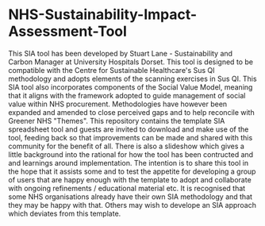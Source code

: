 # NHS-Sustainability-Impact-Assessment-Tool
This SIA tool has been developed by Stuart Lane - Sustainability and Carbon Manager at University Hospitals Dorset. 
This tool is designed to be compatible with the Centre for Sustainable Healthcare's Sus QI methodology and adopts elements of the scanning exercises in Sus QI. This SIA tool also incorporates components of the Social Value Model, meaning that it aligns with the framework adopted to guide management of social value within NHS procurement. Methodologies have however been expanded and amended to close perceived gaps and to help reconcile with Greener NHS "Themes".
This repository contains the template SIA spreadsheet tool and guests are invited to download and make use of the tool, feeding back so that improvements can be made and shared with this community for the benefit of all.
There is also a slideshow which gives a little background into the rational for how the tool has been contructed and and learnings around implementation.
The intention is to share this tool in the hope that it assists some and to test the appetite for developing a group of users that are happy enough with the template to adopt and collaborate with ongoing refinements / educational material etc.
It is recognised that some NHS organisations already have their own SIA methodology and that they may be happy with that. Others may wish to develope an SIA approach which deviates from this template. 
